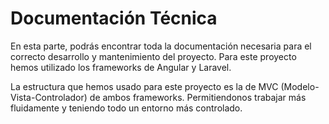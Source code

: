 # Documentación Técnica

En esta parte, podrás encontrar toda la documentación necesaria para el correcto desarrollo y mantenimiento del proyecto. Para este proyecto hemos utilizado los frameworks de Angular y Laravel.

La estructura que hemos usado para este proyecto es la de MVC (Modelo-Vista-Controlador) de ambos frameworks. Permitiendonos trabajar más fluidamente y teniendo todo un entorno más controlado.
